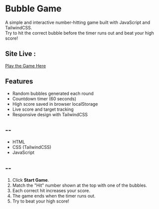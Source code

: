 # Bubble Game

A simple and interactive number-hitting game built with JavaScript and TailwindCSS.  
Try to hit the correct bubble before the timer runs out and beat your high score!

## Site Live : 
[Play the Game Here](https://faizankhan-ux.github.io/Bubble-Game/)

## Features
- Random bubbles generated each round  
- Countdown timer (60 seconds)  
- High score saved in browser localStorage  
- Live score and target tracking  
- Responsive design with TailwindCSS  

## --
- HTML  
- CSS (TailwindCSS)  
- JavaScript  

## --
1. Click **Start Game**.  
2. Match the "Hit" number shown at the top with one of the bubbles.  
3. Each correct hit increases your score.  
4. The game ends when the timer runs out.  
5. Try to beat your high score!
